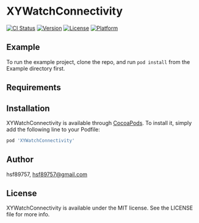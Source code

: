 # XYWatchConnectivity

[![CI Status](https://img.shields.io/travis/hsf89757/XYWatchConnectivity.svg?style=flat)](https://travis-ci.org/hsf89757/XYWatchConnectivity)
[![Version](https://img.shields.io/cocoapods/v/XYWatchConnectivity.svg?style=flat)](https://cocoapods.org/pods/XYWatchConnectivity)
[![License](https://img.shields.io/cocoapods/l/XYWatchConnectivity.svg?style=flat)](https://cocoapods.org/pods/XYWatchConnectivity)
[![Platform](https://img.shields.io/cocoapods/p/XYWatchConnectivity.svg?style=flat)](https://cocoapods.org/pods/XYWatchConnectivity)

## Example

To run the example project, clone the repo, and run `pod install` from the Example directory first.

## Requirements

## Installation

XYWatchConnectivity is available through [CocoaPods](https://cocoapods.org). To install
it, simply add the following line to your Podfile:

```ruby
pod 'XYWatchConnectivity'
```

## Author

hsf89757, hsf89757@gmail.com

## License

XYWatchConnectivity is available under the MIT license. See the LICENSE file for more info.
